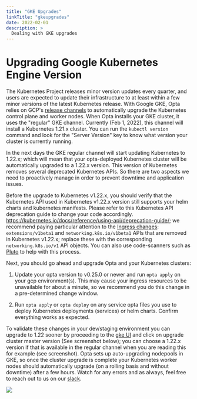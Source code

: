 ```yaml
---
title: "GKE Upgrades"
linkTitle: "gkeupgrades"
date: 2022-02-01
description: >
  Dealing with GKE upgrades
---
```


# Upgrading Google Kubernetes Engine Version

The Kubernetes Project releases minor version updates every quarter, and users are expected to update their infrastructure to at least within a few minor versions of the latest Kubernetes release. With Google GKE, Opta relies on GCP's [release channels](https://cloud.google.com/kubernetes-engine/docs/concepts/release-channels) to automatically upgrade the Kubernetes control plane and worker nodes. When Opta installs your GKE cluster, it uses the "regular" GKE channel. Currently (Feb 1, 2022), this channel will install a Kubernetes 1.21.x cluster. You can run the `kubectl version` command and look for the "Server Version" key to know what version your cluster is currently running.

In the next days the GKE regular channel will start updating Kubernetes to 1.22.x; which will mean that your opta-deployed Kubernetes cluster will be automatically upgraded to a 1.22.x version. This version of Kubernetes removes several deprecated Kubernetes APIs. So there are two aspects we need to proactively manage in order to prevent downtime and application issues.


Before the upgrade to Kubernetes v1.22.x, you should verify that the Kubernetes API used in Kubernetes v1.22.x version still supports your helm charts and kubernetes manifests. Please refer to this Kubernetes API deprecation guide to change your code accordingly. https://kubernetes.io/docs/reference/using-api/deprecation-guide/; we recommend paying particular attention to the [Ingress changes](https://kubernetes.io/docs/reference/using-api/deprecation-guide/#ingress-v122): `extensions/v1beta1` and `networking.k8s.io/v1beta1` APIs that are removed in Kubernetes v1.22.x; replace these with the corresponding `networking.k8s.io/v1` API objects. You can also use code-scanners such as [Pluto](https://github.com/FairwindsOps/pluto) to help with this process.

Next, you should go ahead and upgrade Opta and your Kubernetes clusters:

1. Update your opta version to v0.25.0 or newer and run `opta apply` on your gcp environment(s). This may cause your ingress resources to be unavailable for about a minute, so we recommend you do this change in a pre-determined change window.
   
2. Run `opta apply` or `opta deploy` on any service opta files you use to deploy Kubernetes deployments (services) or helm charts. Confirm everything works as expected. 

To validate these changes in your dev/staging environment you can upgrade to 1.22 sooner by proceeding to the [gke UI](https://console.cloud.google.com/kubernetes) and click on upgrade cluster master version (See screenshot below); you can choose a 1.22.x version if that is available in the regular channel when you are reading this for example (see screenshot). Opta sets up auto-upgrading nodepools in GKE, so once the cluster upgrade is complete your Kubernetes worker nodes should automatically upgrade (on a rolling basis and without downtime) after a few hours. Watch for any errors and as always, feel free to reach out to us on our [slack](https://slack.opta.dev/).

<p>
<a href="/images/upgrade-gke-1.png" target="_blank">
  <img src="/images/upgrade-gke-1.png" align="center"/>
</p>
